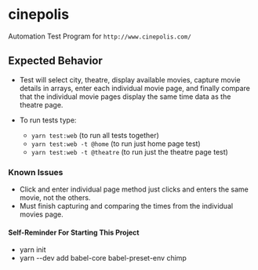 # cinepolis

Automation Test Program for `http://www.cinepolis.com/`


## Expected Behavior
- Test will select city, theatre, display available movies, capture movie details in arrays, enter each individual movie page, and finally compare that the individual movie pages display the same time data as the theatre page.


- To run tests type:
    - `yarn test:web` (to run all tests together)
    - `yarn test:web -t @home` (to run just home page test)
    - `yarn test:web -t @theatre` (to run just the theatre page test)


### Known Issues

- Click and enter individual page method just clicks and enters the same movie, not the others.
- Must finish capturing and comparing the times from the individual movies page.


#### Self-Reminder For Starting This Project
- yarn init
- yarn --dev add babel-core babel-preset-env chimp